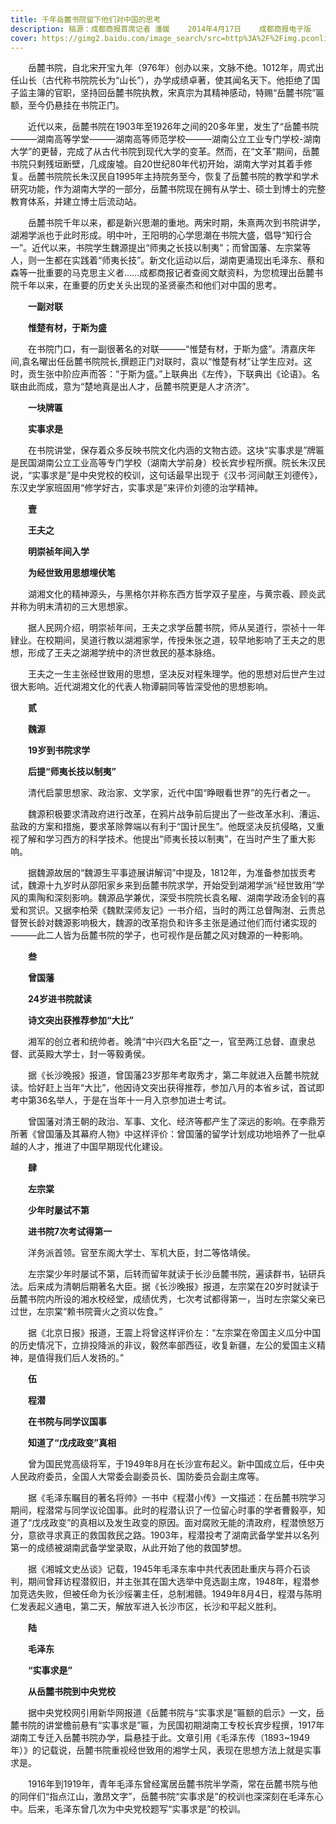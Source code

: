 ```yaml
---
title: 千年岳麓书院留下他们对中国的思考
description: 稿源：成都商报首席记者 潘媛    2014年4月17日    成都商报电子版
cover: https://gimg2.baidu.com/image_search/src=http%3A%2F%2Fimg.pconline.com.cn%2Fimages%2Fupload%2Fupc%2Ftx%2Fphotoblog%2F1806%2F12%2Fc7%2F92686959_1528811419918_mthumb.jpg&refer=http%3A%2F%2Fimg.pconline.com.cn&app=2002&size=f9999,10000&q=a80&n=0&g=0n&fmt=jpeg?sec=1636274966&t=01367dfee8e5cc753264f35f39498e48
---
```

<p style="text-indent:2em">岳麓书院，自北宋开宝九年（976年）创办以来，文脉不绝。1012年，周式出任山长（古代称书院院长为“山长”），办学成绩卓著，使其闻名天下。他拒绝了国子监主簿的官职，坚持回岳麓书院执教，宋真宗为其精神感动，特赐“岳麓书院”匾额，至今仍悬挂在书院正门。

<p style="text-indent:2em">近代以来，岳麓书院在1903年至1926年之间的20多年里，发生了“岳麓书院———湖南高等学堂———湖南高等师范学校———湖南公立工业专门学校-湖南大学”的更替，完成了从古代书院到现代大学的变革。然而，在“文革”期间，岳麓书院只剩残垣断壁，几成废墟。自20世纪80年代初开始，湖南大学对其着手修复。岳麓书院院长朱汉民自1995年主持院务至今，恢复了岳麓书院的教学和学术研究功能，作为湖南大学的一部分，岳麓书院现在拥有从学士、硕士到博士的完整教育体系，并建立博士后流动站。

<p style="text-indent:2em">岳麓书院千年以来，都是新兴思潮的重地。两宋时期，朱熹两次到书院讲学，湖湘学派也于此时形成。明中叶，王阳明的心学思潮在书院大盛，倡导“知行合一”。近代以来，书院学生魏源提出“师夷之长技以制夷”；而曾国藩、左宗棠等人，则一生都在实践着“师夷长技”。新文化运动以后，湖南更涌现出毛泽东、蔡和森等一批重要的马克思主义者……成都商报记者查阅文献资料，为您梳理出岳麓书院千年以来，在重要的历史关头出现的圣贤豪杰和他们对中国的思考。

**<p style="text-indent:2em">一副对联**

**<p style="text-indent:2em">惟楚有材，于斯为盛**

<p style="text-indent:2em">在书院门口，有一副很著名的对联———“惟楚有材，于斯为盛”。清嘉庆年间,袁名曜出任岳麓书院院长,撰题正门对联时，袁以“惟楚有材”让学生应对。这时，贡生张中阶应声而答：“于斯为盛。”上联典出《左传》，下联典出《论语》。名联由此而成，意为“楚地真是出人才，岳麓书院更是人才济济”。

**<p style="text-indent:2em">一块牌匾**

**<p style="text-indent:2em">实事求是**

<p style="text-indent:2em">在书院讲堂，保存着众多反映书院文化内涵的文物古迹。这块“实事求是”牌匾是民国湖南公立工业高等专门学校（湖南大学前身）校长宾步程所撰。院长朱汉民说，“实事求是”是中央党校的校训，这句话最早出现于《汉书·河间献王刘德传》，东汉史学家班固用“修学好古，实事求是”来评价刘德的治学精神。

**<p style="text-indent:2em">壹**

**<p style="text-indent:2em">王夫之**

**<p style="text-indent:2em">明崇祯年间入学**

**<p style="text-indent:2em">为经世致用思想埋伏笔**

<p style="text-indent:2em">湖湘文化的精神源头，与黑格尔并称东西方哲学双子星座，与黄宗羲、顾炎武并称为明末清初的三大思想家。

<p style="text-indent:2em">据人民网介绍，明崇祯年间，王夫之求学岳麓书院，师从吴道行，崇祯十一年肄业。在校期间，吴道行教以湖湘家学，传授朱张之道，较早地影响了王夫之的思想，形成了王夫之湖湘学统中的济世救民的基本脉络。

<p style="text-indent:2em">王夫之一生主张经世致用的思想，坚决反对程朱理学。他的思想对后世产生过很大影响。近代湖湘文化的代表人物谭嗣同等皆深受他的思想影响。

**<p style="text-indent:2em">贰**

**<p style="text-indent:2em">魏源**

**<p style="text-indent:2em">19岁到书院求学**

**<p style="text-indent:2em">后提“师夷长技以制夷”**

<p style="text-indent:2em">清代启蒙思想家、政治家、文学家，近代中国“睁眼看世界”的先行者之一。

<p style="text-indent:2em">魏源积极要求清政府进行改革，在鸦片战争前后提出了一些改革水利、漕运、盐政的方案和措施，要求革除弊端以有利于“国计民生”。他既坚决反抗侵略，又重视了解和学习西方的科学技术。他提出“师夷长技以制夷”，在当时产生了重大影响。

<p style="text-indent:2em">据魏源故居的“魏源生平事迹展讲解词”中提及，1812年，为准备参加拔贡考试，魏源十九岁时从邵阳家乡来到岳麓书院求学，开始受到湖湘学派“经世致用”学风的熏陶和深刻影响。魏源品学兼优，深受书院院长袁名矅、湖南学政汤金钊的喜爱和赏识。又据李柏荣《魏默深师友记》一书介绍，当时的两江总督陶澍、云贵总督贺长龄对魏源影响极大，魏源的改革抱负和许多主张是通过他们而付诸实现的———此二人皆为岳麓书院的学子，也可视作是岳麓之风对魏源的一种影响。

**<p style="text-indent:2em">叁**

**<p style="text-indent:2em">曾国藩**

**<p style="text-indent:2em">24岁进书院就读**

**<p style="text-indent:2em">诗文突出获推荐参加“大比”**

<p style="text-indent:2em">湘军的创立者和统帅者。晚清“中兴四大名臣”之一，官至两江总督、直隶总督、武英殿大学士，封一等毅勇侯。

<p style="text-indent:2em">据《长沙晚报》报道，曾国藩23岁那年考取秀才，第二年就进入岳麓书院就读。恰好赶上当年“大比”，他因诗文突出获得推荐，参加八月的本省乡试，首试即考中第36名举人，于是在当年十一月入京参加进士考试。

<p style="text-indent:2em">曾国藩对清王朝的政治、军事、文化、经济等都产生了深远的影响。在李鼎芳所著《曾国藩及其幕府人物》中这样评价：曾国藩的留学计划成功地培养了一批卓越的人才，推进了中国早期现代化建设。

**<p style="text-indent:2em">肆**

**<p style="text-indent:2em">左宗棠**

**<p style="text-indent:2em">少年时屡试不第**

**<p style="text-indent:2em">进书院7次考试得第一**

<p style="text-indent:2em">洋务派首领。官至东阁大学士、军机大臣，封二等恪靖侯。

<p style="text-indent:2em">左宗棠少年时屡试不第，后转而留年就读于长沙岳麓书院，遍读群书，钻研兵法。后来成为清朝后期著名大臣。据《长沙晚报》报道，左宗棠在20岁时就读于岳麓书院内所设的湘水校经堂，成绩优秀，七次考试都得第一，当时左宗棠父亲已过世，左宗棠“赖书院膏火之资以佐食。”

<p style="text-indent:2em">据《北京日报》报道，王震上将曾这样评价左：“左宗棠在帝国主义瓜分中国的历史情况下，立排投降派的非议，毅然率部西征，收复新疆，左公的爱国主义精神，是值得我们后人发扬的。”

**<p style="text-indent:2em">伍**

**<p style="text-indent:2em">程潜**

**<p style="text-indent:2em">在书院与同学议国事**

**<p style="text-indent:2em">知道了“戊戌政变”真相**

<p style="text-indent:2em">曾为国民党高级将军，于1949年8月在长沙宣布起义。新中国成立后，任中央人民政府委员，全国人大常委会副委员长、国防委员会副主席等。

<p style="text-indent:2em">据《毛泽东瞩目的著名将帅》一书中《程潜小传》一文描述：在岳麓书院学习期间，程潜常与同学议论国事。此时的程潜认识了一位留心时事的学者曹毅亭，知道了“戊戌政变”的真相以及发生政变的原因。面对腐败无能的清政府，程潜愤怒万分，意欲寻求真正的救国救民之路。1903年，程潜投考了湖南武备学堂并以名列第一的成绩被湖南武备学堂录取，从此开始了他的救国梦想。

<p style="text-indent:2em">据《湘城文史丛谈》记载，1945年毛泽东率中共代表团赴重庆与蒋介石谈判，期间曾拜访程潜叙旧，并主张其在国大选举中竞选副主席，1948年，程潜参加竞选失败，但被任命为长沙绥署主任，总制湘赣。1949年8月4日，程潜与陈明仁发表起义通电，第二天，解放军进入长沙市区，长沙和平起义胜利。

**<p style="text-indent:2em">陆**

**<p style="text-indent:2em">毛泽东**

**<p style="text-indent:2em">“实事求是”**

**<p style="text-indent:2em">从岳麓书院到中央党校**

<p style="text-indent:2em">据中央党校网引用新华网报道《岳麓书院与“实事求是”匾额的启示》一文，岳麓书院的讲堂檐前悬有“实事求是”匾，为民国初期湖南工专校长宾步程撰，1917年湖南工专迁入岳麓书院办学，扁悬挂于此。文章引用《毛泽东传（1893~1949年）》的记载说，岳麓书院重视经世致用的湘学士风，表现在思想方法上就是实事求是。

<p style="text-indent:2em">1916年到1919年，青年毛泽东曾经寓居岳麓书院半学斋，常在岳麓书院与他的同伴们“指点江山，激昂文字”，岳麓书院“实事求是”的校训也深深刻在毛泽东心中。后来，毛泽东曾几次为中央党校题写“实事求是”的校训。